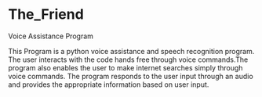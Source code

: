 # The_Friend
Voice Assistance Program


This Program is a python voice assistance and speech recognition program. 
The user interacts with the code hands free through voice commands.The program also
enables the user to make internet searches simply through voice commands. The program
responds to the user input through an audio and provides the appropriate information
based on user input.
